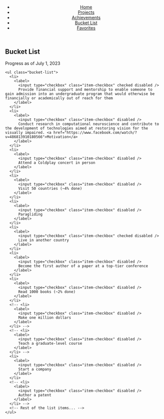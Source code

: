 <!DOCTYPE html>
<html>
<head>
  <!-- Required Meta Tags -->
  <meta charset="utf-8" />
  <meta http-equiv="X-UA-Compatible" content="IE=edge">
  <meta name="viewport" content="width=device-width, initial-scale=1">
  <!-- Linking style.css -->
  <link rel="stylesheet" type="text/css" media="screen" href="style.css" />
  <!-- Linking Fonts -->
  <link href="https://fonts.googleapis.com/css2?family=Nanum+Gothic&display=swap" rel="stylesheet">
  <link href="https://fonts.googleapis.com/css2?family=Maven+Pro&display=swap" rel="stylesheet">
  <!-- Linking Bootstrap -->
  <link rel="stylesheet" href="https://stackpath.bootstrapcdn.com/bootstrap/4.5.0/css/bootstrap.min.css"
    integrity="sha384-9aIt2nRpC12Uk9gS9baDl411NQApFmC26EwAOH8WgZl5MYYxFfc+NcPb1dKGj7Sk" crossorigin="anonymous">
  <!-- Linking font awesome -->
  <link rel="stylesheet" href="https://cdnjs.cloudflare.com/ajax/libs/font-awesome/4.7.0/css/font-awesome.min.css">
  <!-- Page Title -->
  <title>Bucket List - Sanjay Acharjee</title>
  <style>
    /* Custom CSS to style the checkboxes */
    .item-checkbox {
      margin-right: 10px;
    }

    .item-checkbox:checked {
      background-color: lightgray;
      border-color: lightgray;
    }

    .item-checkbox:checked::before {
      content: '\2713';
      display: block;
      color: #000;
      text-align: center;
      font-size: 14px;
      line-height: 16px;
    }

    .item-checkbox:disabled {
      opacity: 0.6;
      cursor: not-allowed;
    }

    .item-checkbox:disabled:checked {
      background-color: lightgray;
      border-color: lightgray;
    }
  </style>
</head>

<body>
  <!-- Top Navigation Bar -->
  <header>
    <!-- Navigation Bar -->
    <div class="topnav">
      <nav>
        <ul>
          <li><a href="/index.html">Home</a></li>
          <li><a href="projects.html">Projects</a></li>
          <li><a href="Achievements.html">Achievements</a></li>
          <li><a href="/bucket_list.html" class="active">Bucket List</a></li>
          <li><a href="/favorites.html" >Favorites</a></li>
        </ul>
      </nav>
    </div>
  </header>

  <!-- Main Content -->
  <div class="main">
    <h2>Bucket List</h2>
    <!-- <p>Progress as of July 1, 2023: 39.75/91.</p> -->
    <p>Progress as of July 1, 2023</p>

    <ul class="bucket-list">
      <li>
        <label>
          <input type="checkbox" class="item-checkbox" checked disabled />
          Provide financial support and mentorship to enable someone to gain admission into an undergraduate program that would otherwise be financially or academically out of reach for them
        </label>
      </li>
      <li>
        <label>
          <input type="checkbox" class="item-checkbox" disabled />
          Conduct research in computational neuroscience and contribute to the development of technologies aimed at restoring vision for the visually impaired. <a href="https://www.facebook.com/watch/?v=486813910180566">Motivation</a>
        </label>
      </li>
      <li>
        <label>
          <input type="checkbox" class="item-checkbox" disabled />
          Attend a Coldplay concert in person
        </label>
      </li>
      <li>
        <label>
          <input type="checkbox" class="item-checkbox" disabled />
          Visit 50 countries (~4% done)
        </label>
      </li>
      <li>
        <label>
          <input type="checkbox" class="item-checkbox" disabled />
          Paragliding
        </label>
      </li>
      <li>
        <label>
          <input type="checkbox" class="item-checkbox" checked disabled />
          Live in another country
        </label>
      </li>
      <li>
        <label>
          <input type="checkbox" class="item-checkbox" disabled />
          Become the first author of a paper at a top-tier conference
        </label>
      </li>
      <li>
        <label>
          <input type="checkbox" class="item-checkbox" disabled />
          Read 1000 books (~2% done)
        </label>
      </li>
      <!-- <li>
        <label>
          <input type="checkbox" class="item-checkbox" disabled />
          Make one million dollars
        </label>
      </li> -->
      <!-- <li>
        <label>
          <input type="checkbox" class="item-checkbox" disabled />
          Teach a graduate-level course
        </label>
      </li> -->
      <li>
        <label>
          <input type="checkbox" class="item-checkbox" disabled />
          Start a company
        </label>
      </li>
      <!-- <li>
        <label>
          <input type="checkbox" class="item-checkbox" disabled />
          Author a patent
        </label>
      </li> -->
      <!-- Rest of the list items... -->
    </ul>
  </div>

  <!-- Script -->
  <script src="script.js"></script>
</body>
</html>